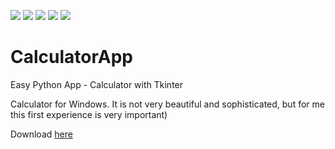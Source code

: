 ![](https://github.com/Yourun-proger/CalculatorApp/actions/workflows/build.yml/badge.svg)
![](https://img.shields.io/github/release-date/YOurun-Proger/CalculatorApp)
![](https://img.shields.io/github/v/release/Yourun-Proger/CalculatorApp)
![](https://img.shields.io/github/v/tag/Yourun-Proger/CalculatorApp)
![](https://img.shields.io/github/downloads/Yourun-Proger/CalculatorApp/total)
# CalculatorApp
Easy Python App -  Calculator with Tkinter

Calculator for Windows. It is not very beautiful and sophisticated, but for me this first experience is very important)

Download [here](https://github.com/Yourun-proger/CalculatorApp/releases/download/v1.0/calculator.exe)
